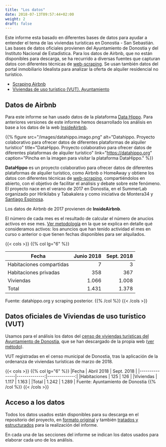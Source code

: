```yaml
---
title: "Los datos"
date: 2018-07-13T09:57:44+02:00
weight: 2
draft: false
---
```


Este informe esta basado en diferentes bases de datos para ayudar a entender el tema de las viviendas turísticas en Donostia - San Sebastián. Las bases de datos oficiales provienen del Ayuntamiento de Donostia y del Instituto Nacional de Estadística. Para los datos de Airbnb, que no están disponibles para descarga, se ha recurrido a diversas fuentes que capturan datos con diferentes técnicas de [web-scraping](https://es.wikipedia.org/wiki/Web_scraping). Se usan también datos del portal inmobiliario Idealista para analizar la oferta de alquiler residencial no turístico.

+ [Scraping Airbnb](#datos-de-airbnb)
+ [Viviendas de uso turístico (VUT). Ayuntamiento](#datos-oficiales-de-viviendas-de-uso-turístico-vut)

## Datos de Airbnb

Para este informe se han usado datos de la plataforma [Data Hippo](https://datahippo.org). Para anteriores versiones de este informe hemos desarrollado los análisis en base a los datos de la web [InsideAirbnb](http://insideairbnb.com).

{{% figure src="/images/datahippo.imago.png" alt="Datahippo. Proyecto colaborativo para ofrecer datos de diferentes plataformas de alquiler turístico" title="DataHippo. Proyecto colaborativo para ofrecer datos de diferentes plataformas de alquiler turístico" link="https://datahippo.org" caption="Pincha en la imagen para visitar la plataforma DataHippo." %}}

**DataHippo** es un proyecto colaborativo para ofrecer datos de diferentes plataformas de alquiler turístico, como Airbnb o HomeAway y obtiene los datos con diferentes técnicas de [web-scraping](https://es.wikipedia.org/wiki/Web_scraping), compartiéndolos en abierto, con el objetivo de facilitar el análisis y debate sobre este fenómeno. El proyecto nace en el verano de 2017 en Donostia, en el SummerLab organizado por Hirikilabs y Tabakalera y como iniciativa de Montera34 y [Santiago Espinosa](http://saigesp.es).

Los datos de Airbnb de 2017 provienen de **InsideAirbnb**. 

El número de cada mes es el resultado de calcular el número de anucios activos en ese mes. [Ver metodología](/metodologia/anuncios-activos/) en la que se explica en detalle qué consideramos activos: los anuncios que han tenido actividad el mes en curso o anterior o que tienen fechas disponibles para ser alquilados.

{{< cols >}}
{{% col lg="6" %}}

|Fecha 		|    Junio 2018	|    Sept. 2018	|
|---------------|--------------:|--------------:|
|Habitaciones compartidas	| 7		| 3		|
|Habitaciones privadas	| 358		| 367		|
|Viviendas	| 1.066		| 1.008	|
|Total		| 1.431		| 1.378		|

Fuente: datahippo.org y scraping posterior.
{{% /col %}}
{{< /cols >}}

## Datos oficiales de Viviendas de uso turístico (VUT)

Usamos para el análisis los datos del [censo de viviendas turísticas del Ayuntamiento de Donostia](https://www.donostia.eus/ataria/es/web/hirigintza/censo-de-viviendas-turisticas), que se han descargado de la propia web ([ver método](https://wiki.montera34.com/airbnb/pregunta/analisis-vut-ordenanza-donostia)).

VUT registradas en el censo municipal de Donostia, tras la aplicación de la ordenanza de viviendas turísticas de marzo de 2018.

{{< cols >}}
{{% col lg="6" %}}
|Fecha 		|    Abril 2018	|    Sept. 2018	|
|---------------|--------------:|--------------:|
|Habitaciones	| 125		| 126		|
|Viviendas	| 1.117		| 1.163		|
|Total		| 1.242		| 1.289		|
Fuente: Ayuntamiento de Donostia
{{% /col %}}
{{< /cols >}}

## Acceso a los datos

Todos los datos usados están disponibles para su descarga en el repositorio del proyecto, en [formato original](https://github.com/montera34/airbnbeuskadi/tree/master/data/original) y también [tratados y estructurados](https://github.com/montera34/airbnbeuskadi/tree/master/data/output) para la realización del informe.

En cada una de las secciones del informe se indican los datos usados para elaborar cada uno de los análisis.


